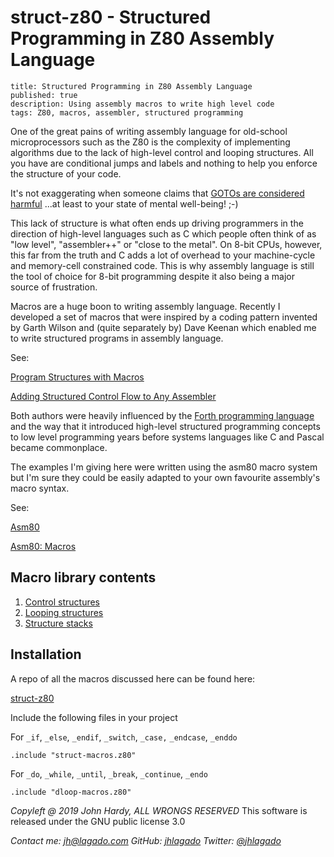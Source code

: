 # struct-z80 - Structured Programming in Z80 Assembly Language

```
title: Structured Programming in Z80 Assembly Language
published: true
description: Using assembly macros to write high level code
tags: Z80, macros, assembler, structured programming
```

One of the great pains of writing assembly language for old-school microprocessors such as the Z80 is the complexity of implementing algorithms due to the lack of high-level control and looping structures. All you have are conditional jumps and labels and nothing to help you enforce the structure of your code.

It's not exaggerating when someone claims that [GOTOs are considered harmful](https://homepages.cwi.nl/~storm/teaching/reader/Dijkstra68.pdf) ...at least to your state of mental well-being! ;-)

This lack of structure is what often ends up driving programmers in the direction of high-level languages such as C which people often think of as "low level", "assembler++" or "close to the metal". On 8-bit CPUs, however, this far from the truth and C adds a lot of overhead to your machine-cycle and memory-cell constrained code. This is why assembly language is still the tool of choice for 8-bit programming despite it also being a major source of frustration.

Macros are a huge boon to writing assembly language. Recently I developed a set of macros that were inspired by a coding pattern invented by Garth Wilson and (quite separately by) Dave Keenan which enabled me to write structured programs in assembly language.

See:

[Program Structures with Macros](http://wilsonminesco.com/StructureMacros/)

[Adding Structured Control Flow to Any Assembler](http://dkeenan.com/AddingStructuredControlFlowToAnyAssembler.htm)

Both authors were heavily influenced by the [Forth programming language](https://www.forth.com/forth/) and the way that it introduced high-level structured programming concepts to low level programming years before systems languages like C and Pascal became commonplace.

The examples I'm giving here were written using the asm80 macro system but I'm sure they could be easily adapted to your own favourite assembly's macro syntax.

See:

[Asm80](https://www.asm80.com/)

[Asm80: Macros](https://maly.gitbooks.io/asm80/macros.html)

## Macro library contents

1. [Control structures](./struct.md)
2. [Looping structures](./dloop.md)
3. [Structure stacks](./stack.md)

## Installation

A repo of all the macros discussed here can be found here:

[struct-z80](https://github.com/jhlagado/struct-z80)

Include the following files in your project

For `_if`, `_else`, `_endif`, `_switch`, `_case,` `_endcase`, `_enddo`

```
.include "struct-macros.z80"
```

For `_do`, `_while`, `_until`, `_break`, `_continue`, `_endo`

```
.include "dloop-macros.z80"
```

_Copyleft @ 2019 John Hardy, ALL WRONGS RESERVED_
This software is released under the GNU public license 3.0

_Contact me: [jh@lagado.com](mailto:jh@lagado.com) GitHub: [jhlagado](http://github.com/jhlagado) Twitter: [@jhlagado](https://twitter.com/jhlagado)_
